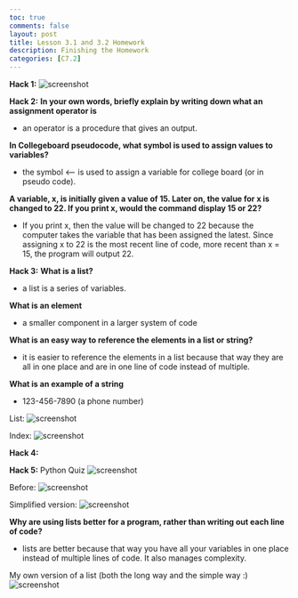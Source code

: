 ```yaml
---
toc: true
comments: false
layout: post
title: Lesson 3.1 and 3.2 Homework
description: Finishing the Homework
categories: [C7.2]
---
```



**Hack 1:**
![screenshot](https://i.paste.pics/K3PYH.png)

**Hack 2:**
**In your own words, briefly explain by writing down what an assignment operator is**
- an operator is a procedure that gives an output.

**In Collegeboard pseudocode, what symbol is used to assign values to variables?**
- the symbol <-- is used to assign a variable for college board (or in pseudo code).

**A variable, x, is initially given a value of 15. Later on, the value for x is changed to 22. If you print x, would the command display 15 or 22?**
- If you print x, then the value will be changed to 22 because the computer takes the variable that has been assigned the latest. Since assigning x to 22 is the most recent line of code, more recent than x = 15, the program will output 22.

**Hack 3:**
**What is a list?**
- a list is a series of variables.

**What is an element**
- a smaller component in a larger system of code

**What is an easy way to reference the elements in a list or string?**
- it is easier to reference the elements in a list because that way they are all in one place and are in one line of code instead of multiple.

**What is an example of a string**
- 123-456-7890 (a phone number)

List:
![screenshot](https://i.paste.pics/K3QEP.png)

Index:
![screenshot](https://i.paste.pics/K3QFQ.png)

**Hack 4:**


**Hack 5:**
Python Quiz
![screenshot](https://i.paste.pics/K3PQT.png)

Before:
![screenshot](https://i.paste.pics/K3QNG.png)

Simplified version:
![screenshot](https://i.paste.pics/K3QQK.png)

**Why are using lists better for a program, rather than writing out each line of code?**
- lists are better because that way you have all your variables in one place instead of multiple lines of code. It also manages complexity.

My own version of a list (both the long way and the simple way :)
![screenshot](https://i.paste.pics/K3QTI.png)